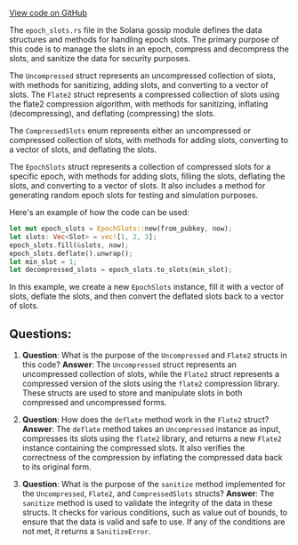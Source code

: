 
[View code on GitHub](https://github.com/solana-labs/solana/blob/master/gossip/src/epoch_slots.rs)

The `epoch_slots.rs` file in the Solana gossip module defines the data structures and methods for handling epoch slots. The primary purpose of this code is to manage the slots in an epoch, compress and decompress the slots, and sanitize the data for security purposes.

The `Uncompressed` struct represents an uncompressed collection of slots, with methods for sanitizing, adding slots, and converting to a vector of slots. The `Flate2` struct represents a compressed collection of slots using the flate2 compression algorithm, with methods for sanitizing, inflating (decompressing), and deflating (compressing) the slots.

The `CompressedSlots` enum represents either an uncompressed or compressed collection of slots, with methods for adding slots, converting to a vector of slots, and deflating the slots.

The `EpochSlots` struct represents a collection of compressed slots for a specific epoch, with methods for adding slots, filling the slots, deflating the slots, and converting to a vector of slots. It also includes a method for generating random epoch slots for testing and simulation purposes.

Here's an example of how the code can be used:

```rust
let mut epoch_slots = EpochSlots::new(from_pubkey, now);
let slots: Vec<Slot> = vec![1, 2, 3];
epoch_slots.fill(&slots, now);
epoch_slots.deflate().unwrap();
let min_slot = 1;
let decompressed_slots = epoch_slots.to_slots(min_slot);
```

In this example, we create a new `EpochSlots` instance, fill it with a vector of slots, deflate the slots, and then convert the deflated slots back to a vector of slots.
## Questions: 
 1. **Question**: What is the purpose of the `Uncompressed` and `Flate2` structs in this code?
   **Answer**: The `Uncompressed` struct represents an uncompressed collection of slots, while the `Flate2` struct represents a compressed version of the slots using the `flate2` compression library. These structs are used to store and manipulate slots in both compressed and uncompressed forms.

2. **Question**: How does the `deflate` method work in the `Flate2` struct?
   **Answer**: The `deflate` method takes an `Uncompressed` instance as input, compresses its slots using the `flate2` library, and returns a new `Flate2` instance containing the compressed slots. It also verifies the correctness of the compression by inflating the compressed data back to its original form.

3. **Question**: What is the purpose of the `sanitize` method implemented for the `Uncompressed`, `Flate2`, and `CompressedSlots` structs?
   **Answer**: The `sanitize` method is used to validate the integrity of the data in these structs. It checks for various conditions, such as value out of bounds, to ensure that the data is valid and safe to use. If any of the conditions are not met, it returns a `SanitizeError`.